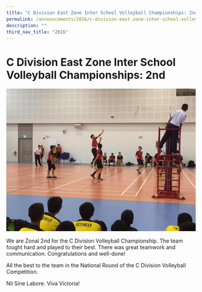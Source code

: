 ```yaml
---
title: "C Division East Zone Inter School Volleyball Championships: 2nd"
permalink: /announcements/2016/c-division-east-zone-inter-school-volleyball-championships-2nd/
description: ""
third_nav_title: "2016"
---
```

# **C Division East Zone Inter School Volleyball Championships: 2nd**

![](/images/Volleyball-3.jpg)

We are Zonal 2nd for the C Division Volleyball Championship. The team fought hard and played to their best. There was great teamwork and communication. Congratulations and well-done!

All the best to the team in the National Round of the C Division Volleyball Competition.

Nil Sine Labore. Viva Victoria!